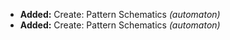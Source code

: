 - **Added:** Create: Pattern Schematics _(automaton)_
- **Added:** Create: Pattern Schematics _(automaton)_
